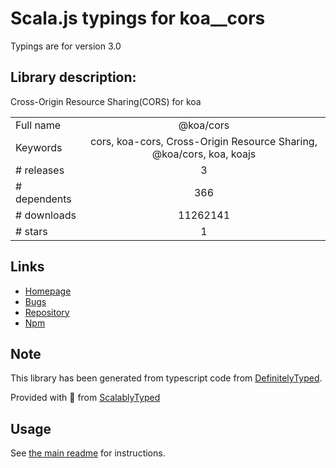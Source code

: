 
# Scala.js typings for koa__cors

Typings are for version 3.0

## Library description:
Cross-Origin Resource Sharing(CORS) for koa

|                    |                 |
| ------------------ | :-------------: |
| Full name          | @koa/cors |
| Keywords           | cors, koa-cors, Cross-Origin Resource Sharing, @koa/cors, koa, koajs |
| # releases         | 3 |
| # dependents       | 366 |
| # downloads        | 11262141 |
| # stars            | 1 |

## Links
- [Homepage](https://github.com/koajs/cors)
- [Bugs](https://github.com/koajs/cors/issues)
- [Repository](https://github.com/koajs/cors)
- [Npm](https://www.npmjs.com/package/%40koa%2Fcors)
    


## Note
This library has been generated from typescript code from [DefinitelyTyped](https://definitelytyped.org).

Provided with :purple_heart: from [ScalablyTyped](https://github.com/oyvindberg/ScalablyTyped)

## Usage
See [the main readme](../../readme.md) for instructions.



